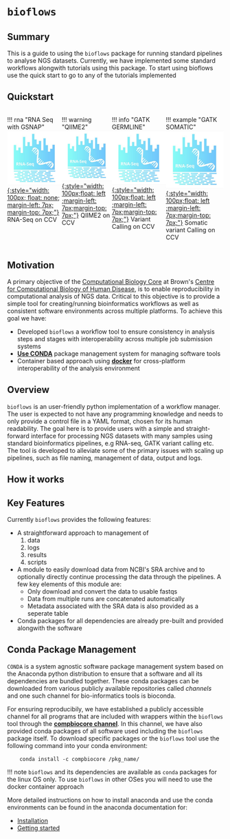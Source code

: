 # `bioflows`

## Summary
This is a guide to using the `bioflows` package for running standard
pipelines to analyse NGS datasets. Currently, we have implemented some standard workflows alongwith tutorials using this package. To start using bioflows use the quick start to go to any of the tutorials implemented

## Quickstart
<div markdown="1" class="row" style="max-width: 100%;">
<div markdown="1" class="md-flex__cell md-flex__cell--shrink" style="display: flex; width: 100%;">

!!! rna "RNA Seq with GSNAP"
    [![RNASeq Tutorial](assets/ngxbio_icons_b_rna_sequencing_1_4.png){:style="width: 100px; float: none; margin-left: 7px; margin-top: 7px;"}](tutorials/rna-seq_tutorial.md) RNA-Seq on CCV

!!! warning "QIIME2"
    [![](assets/ngxbio_icons_b_rna_sequencing_1_4.png){:style="width: 100px;float: left ;margin-left: 7px;margin-top: 7px;"}](tutorials/qiime2_tutorial.md) QIIME2 on CCV
    
!!! info "GATK GERMLINE"
    [![](assets/ngxbio_icons_b_rna_sequencing_1_4.png){:style="width: 100px;float: left ;margin-left: 7px;margin-top: 7px;"}]() Variant Calling on CCV

!!! example "GATK SOMATIC"
    [![](assets/ngxbio_icons_b_rna_sequencing_1_4.png){:style="width: 100px;float: left ;margin-left: 7px;margin-top: 7px;"}]() Somatic variant Calling on CCV
  
</div>
</div>

## Motivation
A primary objective of the [Computational Biology Core](https://cbc.brown.edu) at Brown's [Centre for Computational Biology of Human Disease](https://www.brown.edu/research/projects/computational-biology-of-human-disease/home), is to enable reproducibility in computational analysis of NGS data. Critical to this objective is to provide a simple tool for creating/running bioinformatics workflows as well as consistent software environments across multiple platforms. To achieve this goal we have:
- Developed `bioflows` a workflow tool to ensure consistency in analysis steps and stages with interoperability across multiple job submission systems
- [**Use CONDA**](https://conda.io/docs/) package management system for managing software tools
- Container based approach using [**docker**](https://www.docker.com) for cross-platform interoperability of the analysis environment

## Overview
`bioflows` is an user-friendly python implementation of a workflow manager. The user is expected to not have any programming knowledge and needs to only provide a control file in a YAML format, chosen for its human readability. The goal here is to provide users with a simple and straight-forward interface for processing NGS datasets with many samples using standard bioinformatics pipelines, e.g  RNA-seq, GATK variant calling etc. The tool is developed to alleviate some of the primary issues with scaling up pipelines, such as file naming, management of data, output and logs. 

## How it works

## Key Features
Currently `bioflows` provides the following features:
- A straightforward approach to management of
    1) data
    2) logs
    3) results
    4) scripts
- A module to easily download data from NCBI's SRA archive and to optionally directly continue processing the data through the pipelines. A few key elements of this module are:
    - Only download and convert the data to usable fastqs
    - Data from multiple runs are concatenated automatically
    - Metadata associated with the SRA data is also provided as a seperate table
- Conda packages for all dependencies are already pre-built and provided alongwith the software

## Conda Package Management
`CONDA` is a system agnostic software package management system based on
the Anaconda python distribution to ensure that a software and all its
dependencies are bundled together. These conda packages can be
downloaded from various publicly available repositories called
*channels* and one such channel for bio-informatics tools is bioconda.

For ensuring reproducibily, we have established a publicly accessible channel for all programs that are included with wrappers within the `bioflows` tool through the [**compbiocore channel**](https://anaconda.org/compbiocore/). In this channel, we have also provided conda packages of all software used including the `bioflows` package itself. To download specific packages or the `bioflows` tool use the following command into your conda environment:

```
    conda install -c compbiocore /pkg_name/
```
!!! note
    `bioflows` and its dependencies are available as `conda` packages for the linux OS only. 
    To use `bioflows` in other OSes you will need to use the docker container approach
    
More detailed instructions on how to install anaconda and use the conda
environments can be found in the anaconda documentation for:

-   [Installation](https://docs.anaconda.com/anaconda/install.html)
-   [Getting started](https://docs.anaconda.com/anaconda/user-guide/getting-started.html)

